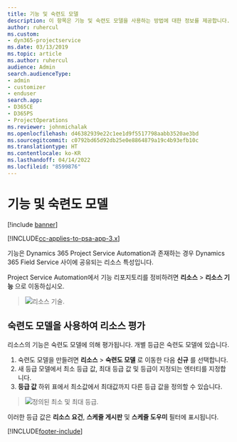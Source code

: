 ```yaml
---
title: 기능 및 숙련도 모델
description: 이 항목은 기능 및 숙련도 모델을 사용하는 방법에 대한 정보를 제공합니다.
author: ruhercul
ms.custom:
- dyn365-projectservice
ms.date: 03/13/2019
ms.topic: article
ms.author: ruhercul
audience: Admin
search.audienceType:
- admin
- customizer
- enduser
search.app:
- D365CE
- D365PS
- ProjectOperations
ms.reviewer: johnmichalak
ms.openlocfilehash: d46382939e22c1ee1d9f5517798aabb3520ae3bd
ms.sourcegitcommit: c0792bd65d92db25e0e8864879a19c4b93efb10c
ms.translationtype: HT
ms.contentlocale: ko-KR
ms.lasthandoff: 04/14/2022
ms.locfileid: "8599876"
---
```

# <a name="skills-and-proficiency-models"></a>기능 및 숙련도 모델

[!include [banner](../includes/psa-now-project-operations.md)]

[!INCLUDE[cc-applies-to-psa-app-3.x](../includes/cc-applies-to-psa-app-3x.md)]

기능은 Dynamics 365 Project Service Automation과 존재하는 경우 Dynamics 365 Field Service 사이에 공유되는 리소스 특성입니다. 

Project Service Automation에서 기능 리포지토리를 정비하려면 **리소스** \> **리소스 기능** 으로 이동하십시오. 

> ![리소스 기술.](media/Resource-Management-image84.png)

## <a name="use-proficiency-models-to-rate-resources"></a>숙련도 모델을 사용하여 리소스 평가

리소스의 기능은 숙련도 모델에 의해 평가됩니다. 개별 등급은 숙련도 모델에 있습니다. 

1. 숙련도 모델을 만들려면 **리소스** \> **숙련도 모델** 로 이동한 다음 **신규** 를 선택합니다.
2. 새 등급 모델에서 최소 등급 값, 최대 등급 값 및 등급이 지정되는 엔터티를 지정합니다.
3. **등급 값** 하위 표에서 최소값에서 최대값까지 다른 등급 값을 정의할 수 있습니다.

> ![정의된 최소 및 최대 등급.](media/Resource-Management-image85.png)

이러한 등급 값은 **리소스 요건**, **스케줄 게시판** 및 **스케줄 도우미** 필터에 표시됩니다.


[!INCLUDE[footer-include](../includes/footer-banner.md)]
